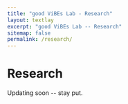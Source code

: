 ```yaml
---
title: "good ViBEs Lab - Research"
layout: textlay
excerpt: "good ViBEs Lab -- Research"
sitemap: false
permalink: /research/
---
```


# Research

Updating soon -- stay put.

